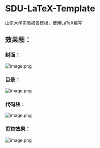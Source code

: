 # SDU-LaTeX-Template
山东大学实验报告模板，使用LaTeX编写
## 效果图：
### 封面：
![image.png](https://s2.loli.net/2024/03/23/nDVd8NBshOM1r7G.png)
### 目录：
![image.png](https://s2.loli.net/2024/03/23/FBYJqcIi4vMjfOy.png)
### 代码块：
![image.png](https://s2.loli.net/2024/03/23/TGFfIovhLc6jPr4.png)
### 页首效果：
![image.png](https://s2.loli.net/2024/03/23/j1n3GKYFHBDLOf2.png)



